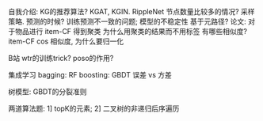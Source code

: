 
自我介绍: 
KG的推荐算法? KGAT, KGIN. 
RippleNet 节点数量比较多的情况? 
   采样策略. 预测的时候? 训练预测不一致的问题; 模型的不稳定性
   基于元路径? 
论文: 对于物品进行 item-CF 得到聚类
    为什么用聚类的结果而不用标签
有哪些相似度? item-CF
    cos 相似度, 为什么要归一化

B站
    wtr的训练trick? 
    poso的作用? 

集成学习
bagging: RF
boosting: GBDT
误差 vs 方差

树模型: GBDT的分裂准则

两道算法题: 1] topK的元素; 2] 二叉树的非递归后序遍历
